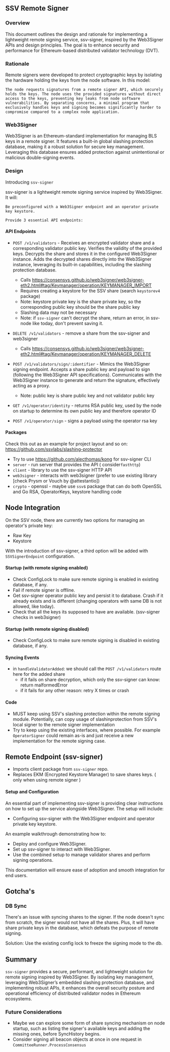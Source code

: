 ## SSV Remote Signer

### Overview

This document outlines the design and rationale for implementing a lightweight remote signing service, ssv-signer, inspired by the Web3Signer APIs and design principles. The goal is to enhance security and performance for Ethereum-based distributed validator technology (DVT).

### Rationale

Remote signers were developed to protect cryptographic keys by isolating the hardware holding the keys from the node software. In this model:

`The node requests signatures from a remote signer API, which securely holds the keys. The node uses the provided signatures without direct access to the keys, preventing key leaks from node software vulnerabilities. By separating concerns, a minimal program that exclusively handles keys and signing becomes significantly harder to compromise compared to a complex node application.`

### Web3Signer

Web3Signer is an Ethereum-standard implementation for managing BLS keys in a remote signer. It features a built-in global slashing protection database, making it a robust solution for secure key management. Leveraging this database ensures added protection against unintentional or malicious double-signing events.

### Design

Introducing `ssv-signer`

ssv-signer is a lightweight remote signing service inspired by Web3Signer. It will:

    Be preconfigured with a Web3Signer endpoint and an operator private key keystore.

    Provide 3 essential API endpoints:

#### API Endpoints

- `POST /v1/validators` - Receives an encrypted validator share and a corresponding validator public key. Verifies the validity of the provided keys. Decrypts the share and stores it in the configured Web3Signer instance. Adds the decrypted shares directly into the Web3Signer instance, leveraging its built-in capabilities, including the slashing protection database.
    - Calls https://consensys.github.io/web3signer/web3signer-eth2.html#tag/Keymanager/operation/KEYMANAGER_IMPORT
    - Requires creating a keystore for the SSV share (search `keystorev4` package)
    - Note: keystore private key is the share private key, so the corresponding public key should be the share public key
    - Slashing data may not be necessary
    - Note: if `ssv-signer` can't decrypt the share, return an error, in ssv-node like today, don't prevent saving it.

- `DELETE /v1/validators` - remove a share from the ssv-signer and web3signer
    - Calls https://consensys.github.io/web3signer/web3signer-eth2.html#tag/Keymanager/operation/KEYMANAGER_DELETE

- `POST /v1/validators/sign/:identifier` - Mimics the Web3Signer signing endpoint. Accepts a share public key and payload to sign (following the Web3Signer API specifications). Communicates with the Web3Signer instance to generate and return the signature, effectively acting as a proxy.
    - Note: public key is share public key and not validator public key

- `GET /v1/operator/identity` - returns RSA public key, used by the node on startup to determine its own public key and therefore operator ID

- `POST /v1/operator/sign` - signs a payload using the operator rsa key


#### Packages

Check this out as an example for project layout and so on: https://github.com/ssvlabs/slashing-protector

- Try to use https://github.com/alecthomas/kong for ssv-signer CLI
- `server` - run server that provides the API ( consider`fasthttp`)
- `client` - library to use the ssv-signer HTTP API
- `web3signer` - interacts with web3signer (prefer to use existing library [check Prysm or Vouch by @attestantio])
- `crypto` - openssl - maybe use `ssv`s package that can do both OpenSSL and Go RSA, OperatorKeys, keystore handling code

## Node Integration

On the SSV node, there are currently two options for managing an operator's private key:

- Raw Key
- Keystore

With the introduction of ssv-signer, a third option will be added with `SSVSignerEndpoint` configuration.


#### Startup (with remote signing enabled)
- Check ConfigLock to make sure remote signing is enabled in existing database, if any.
- Fail if remote signer is offline.
- Get ssv-signer operator public key and persist it to database. Crash if it already exists and is different (changing operators with same DB is not allowed, like today).
- Check that all the keys its supposed to have are available. (ssv-signer checks in web3signer)

#### Startup (with remote signing disabled)
- Check ConfigLock to make sure remote signing is disabled in existing database, if any.


#### Syncing Events
- in `handleValidatorAdded`: we should call the `POST /v1/validators` route here for the added share
    - if it fails on share decryption, which only the ssv-signer can know: return malformedError
    - if it fails for any other reason: retry X times or crash

#### Code
- MUST keep using SSV's slashing protection within the remote signing module. Potentially, can copy usage of slashinprotection from SSV's local signer to the remote signer implementation
- Try to keep using the existing interfaces, where possible. For example `OperatorSigner` could remain as-is and just receive a new implementation for the remote signing case.

## Remote Endpoint (ssv-signer)

- Imports client package from `ssv-signer` repo.
- Replaces EKM (Encrypted Keystore Manager) to save shares keys. ( only when using remote signer )

#### Setup and Configuration

An essential part of implementing ssv-signer is providing clear instructions on how to set up the service alongside Web3Signer. The setup will include:

- Configuring ssv-signer with the Web3Signer endpoint and operator private key keystore.

An example walkthrough demonstrating how to:
- Deploy and configure Web3Signer.
- Set up ssv-signer to interact with Web3Signer.
- Use the combined setup to manage validator shares and perform signing operations.

This documentation will ensure ease of adoption and smooth integration for end users.

## Gotcha's

### DB Sync

There's an issue with syncing shares to the signer.
If the node doesn't sync from scratch, the signer would not have all the shares. Plus, it will have share private keys in the database, which defeats the purpose of remote signing.

Solution:
Use the existing config lock to freeze the signing mode to the db.


## Summary

`ssv-signer` provides a secure, performant, and lightweight solution for remote signing inspired by Web3Signer. By isolating key management, leveraging Web3Signer’s embedded slashing protection database, and implementing robust APIs, it enhances the overall security posture and operational efficiency of distributed validator nodes in Ethereum ecosystems.


### Future Considerations
- Maybe we can explore some form of share syncing mechanism on node startup, such as listing the signer's available keys and adding the missing ones, before SyncHistory begins.
- Consider signing all beacon objects at once in one request in `CommitteeRunner.ProcessConsensus` 